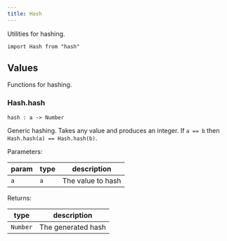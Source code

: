 ```yaml
---
title: Hash
---
```


Utilities for hashing.

```grain
import Hash from "hash"
```

## Values

Functions for hashing.

### Hash.**hash**

```grain
hash : a -> Number
```

Generic hashing.
Takes any value and produces an integer. If `a == b` then `Hash.hash(a) == Hash.hash(b)`.

Parameters:

|param|type|description|
|-----|----|-----------|
|`a`|`a`|The value to hash|

Returns:

|type|description|
|----|-----------|
|`Number`|The generated hash|

